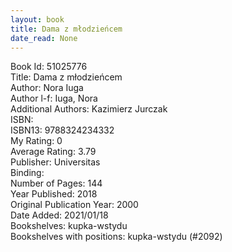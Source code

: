 ```yaml
---
layout: book
title: Dama z młodzieńcem
date_read: None
---
```


Book Id: 51025776<br />
Title: Dama z młodzieńcem<br />
Author: Nora Iuga<br />
Author l-f: Iuga, Nora<br />
Additional Authors: Kazimierz Jurczak<br />
ISBN: <br />
ISBN13: 9788324234332<br />
My Rating: 0<br />
Average Rating: 3.79<br />
Publisher: Universitas<br />
Binding: <br />
Number of Pages: 144<br />
Year Published: 2018<br />
Original Publication Year: 2000<br />
Date Added: 2021/01/18<br />
Bookshelves: kupka-wstydu<br />
Bookshelves with positions: kupka-wstydu (#2092)<br />

